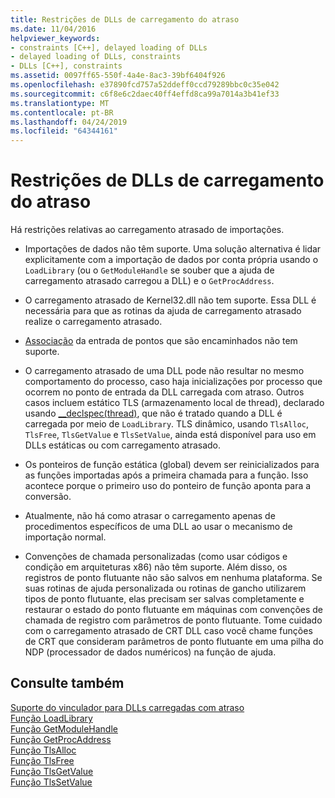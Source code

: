 ```yaml
---
title: Restrições de DLLs de carregamento do atraso
ms.date: 11/04/2016
helpviewer_keywords:
- constraints [C++], delayed loading of DLLs
- delayed loading of DLLs, constraints
- DLLs [C++], constraints
ms.assetid: 0097ff65-550f-4a4e-8ac3-39bf6404f926
ms.openlocfilehash: e37890fcd757a52ddeff0ccd79289bbc0c35e042
ms.sourcegitcommit: c6f8e6c2daec40ff4effd8ca99a7014a3b41ef33
ms.translationtype: MT
ms.contentlocale: pt-BR
ms.lasthandoff: 04/24/2019
ms.locfileid: "64344161"
---
```

# <a name="constraints-of-delay-loading-dlls"></a>Restrições de DLLs de carregamento do atraso

Há restrições relativas ao carregamento atrasado de importações.

- Importações de dados não têm suporte. Uma solução alternativa é lidar explicitamente com a importação de dados por conta própria usando o `LoadLibrary` (ou o `GetModuleHandle` se souber que a ajuda de carregamento atrasado carregou a DLL) e o `GetProcAddress`.

- O carregamento atrasado de Kernel32.dll não tem suporte. Essa DLL é necessária para que as rotinas da ajuda de carregamento atrasado realize o carregamento atrasado.

- [Associação](binding-imports.md) da entrada de pontos que são encaminhados não tem suporte.

- O carregamento atrasado de uma DLL pode não resultar no mesmo comportamento do processo, caso haja inicializações por processo que ocorrem no ponto de entrada da DLL carregada com atraso. Outros casos incluem estático TLS (armazenamento local de thread), declarado usando [__declspec(thread)](../../cpp/thread.md), que não é tratado quando a DLL é carregada por meio de `LoadLibrary`. TLS dinâmico, usando `TlsAlloc`, `TlsFree`, `TlsGetValue` e `TlsSetValue`, ainda está disponível para uso em DLLs estáticas ou com carregamento atrasado.

- Os ponteiros de função estática (global) devem ser reinicializados para as funções importadas após a primeira chamada para a função. Isso acontece porque o primeiro uso do ponteiro de função aponta para a conversão.

- Atualmente, não há como atrasar o carregamento apenas de procedimentos específicos de uma DLL ao usar o mecanismo de importação normal.

- Convenções de chamada personalizadas (como usar códigos e condição em arquiteturas x86) não têm suporte. Além disso, os registros de ponto flutuante não são salvos em nenhuma plataforma. Se suas rotinas de ajuda personalizada ou rotinas de gancho utilizarem tipos de ponto flutuante, elas precisam ser salvas completamente e restaurar o estado do ponto flutuante em máquinas com convenções de chamada de registro com parâmetros de ponto flutuante. Tome cuidado com o carregamento atrasado de CRT DLL caso você chame funções de CRT que consideram parâmetros de ponto flutuante em uma pilha do NDP (processador de dados numéricos) na função de ajuda.

## <a name="see-also"></a>Consulte também

[Suporte do vinculador para DLLs carregadas com atraso](linker-support-for-delay-loaded-dlls.md)<br/>
[Função LoadLibrary](/windows/desktop/api/libloaderapi/nf-libloaderapi-loadlibrarya)<br/>
[Função GetModuleHandle](/windows/desktop/api/libloaderapi/nf-libloaderapi-getmodulehandlea)<br/>
[Função GetProcAddress](/windows/desktop/api/libloaderapi/nf-libloaderapi-getprocaddress)<br/>
[Função TlsAlloc](/windows/desktop/api/processthreadsapi/nf-processthreadsapi-tlsalloc)<br/>
[Função TlsFree](/windows/desktop/api/processthreadsapi/nf-processthreadsapi-tlsfree)<br/>
[Função TlsGetValue](/windows/desktop/api/processthreadsapi/nf-processthreadsapi-tlsgetvalue)<br/>
[Função TlsSetValue](/windows/desktop/api/processthreadsapi/nf-processthreadsapi-tlssetvalue)
